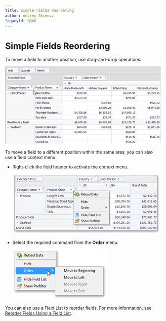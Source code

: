```yaml
---
title: Simple Fields Reordering
author: Andrey Aksenov
legacyId: 9680
---
```

# Simple Fields Reordering
To move a field to another position, use drag-and-drop operations.

![XtraPivotGrid_DnD](../../../../images/img13526.gif)

To move a field to a different position within the same area, you can also use a field context menu.
* Right-click the field header to activate the context menu.
	
	![EU_XtraPivotGrid_FieldContextMenu](../../../../images/img7635.png)
* Select the required command from the **Order** menu.
	
	![EU_XtraPivotGrid_FieldContextMenu_OrderCommand](../../../../images/img7636.png)

You can also use a Field List to reorder fields. For more information, see [Reorder Fields Using a Field List](reorder-fields-using-a-field-list.md).